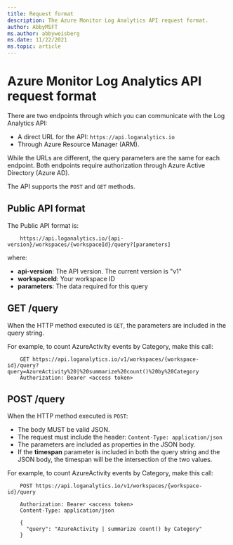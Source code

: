 ```yaml
---
title: Request format
description: The Azure Monitor Log Analytics API request format.
author: AbbyMSFT
ms.author: abbyweisberg
ms.date: 11/22/2021
ms.topic: article
---
```

# Azure Monitor Log Analytics API request format

There are two endpoints through which you can communicate with the Log Analytics API:
- A direct URL for the API: `https://api.loganalytics.io`
- Through Azure Resource Manager (ARM).

While the URLs are different, the query parameters are the same for each endpoint. Both endpoints require authorization through Azure Active Directory (Azure AD).

The API supports the `POST` and `GET` methods.

## Public API format

The Public API format is:

```
    https://api.loganalytics.io/{api-version}/workspaces/{workspaceId}/query?[parameters]
```
where:
 - **api-version**: The API version. The current version is "v1"
 - **workspaceId**: Your workspace ID
 - **parameters**: The data required for this query

## GET /query

When the HTTP method executed is `GET`, the parameters are included in the query string.

For example, to count AzureActivity events by Category, make this call:

```
    GET https://api.loganalytics.io/v1/workspaces/{workspace-id}/query?query=AzureActivity%20|%20summarize%20count()%20by%20Category
    Authorization: Bearer <access token>
```
## POST /query

When the HTTP method executed is `POST`:
 - The body MUST be valid JSON.
 - The request must include the header: `Content-Type: application/json` 
 - The parameters are included as properties in the JSON body.
 - If the **timespan** parameter is included in both the query string and the JSON body, the timespan will be the intersection of the two values. 
 
For example, to count AzureActivity events by Category, make this call:

```
    POST https://api.loganalytics.io/v1/workspaces/{workspace-id}/query
    
    Authorization: Bearer <access token>
    Content-Type: application/json
    
    {
      "query": "AzureActivity | summarize count() by Category"
    }
```